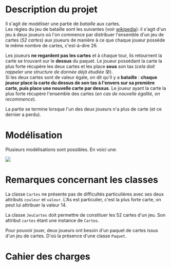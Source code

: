 # Description du projet
Il s'agit de modéliser une partie de *bataille* aux cartes.  
Les règles du jeu de bataille sont les suivantes (voir [wikipedia](https://fr.wikipedia.org/wiki/Bataille_(jeu))): il s'agit d'un jeu à deux joueurs où l'on commence par distribuer l'ensemble d'un jeu de cartes (*52 cartes*) aux joueurs de manière à ce que chaque joueur possède le même nombre de cartes, c'est-à-dire 26.  

Les joueurs **ne regardent pas les cartes** et à chaque tour, ils retournent la carte se trouvant sur le **dessus** du paquet. Le joueur possédant la carte la plus forte récupère les deux cartes et les place **sous** son tas (*cela doit rappeler une structure de donnée déjà étudiée* :cold_sweat:).  
Si les deux cartes sont de valeur égale, on dit qu'il y a **bataille** : **chaque joueur place la carte du dessus de son tas à l'envers sur sa première carte, puis place une nouvelle carte par dessus**. Le joueur ayant la carte la plus forte récupère l'ensemble des cartes (*en cas de nouvelle égalité, on recommence*).  

La partie se termine lorsque l'un des deux joueurs n'a plus de carte (et ce dernier a perdu). 
# Modélisation
Plusieurs modélisations sont possibles. En voici une:  

[![](https://mermaid.ink/img/pako:eNqVkk1Pg0AQhv8KmZNG2vBREYg3PTUxMfFmuExhaNcAW5ddY8X-dxe2rUupB5cDk2c-3pdhO8h5QZBCXmHbPjJcC6yzxtFnSeoBhaTWuf-ezZxnfFckTcrEhi-5IiUutpj42CIko2nLiB_bTWqwdCjuDOrPrJXCaXhtEdtbf24kEySuri2CZcnyzS_c2xrGhK3xNqj6ExLYhJRjKRRUoziXLZh2y1ZqjGcrlMiqikawZI0xctHjaTm2zdxa16BXU4XN-szEv7fRb7Ozy_XHyz-qp6Y-sDr9XuOSqzGZ6oMLNYkaWaHv4jAsA7mhmjJIdVhQiaqSGWRNX4pK8pddk0MqhSIX1LZASYfbC2mJVaspFUxy8XS43_3LhS02kHbwCWkQh_MoWsSxF0bRnRcGLuw0DeZR7Me-vwgC30tu470LX5zrod488YYnjPw4TIJkMUx7HZKD4v4HGan0Gg?type=png)](https://mermaid.live/edit#pako:eNqVkk1Pg0AQhv8KmZNG2vBREYg3PTUxMfFmuExhaNcAW5ddY8X-dxe2rUupB5cDk2c-3pdhO8h5QZBCXmHbPjJcC6yzxtFnSeoBhaTWuf-ezZxnfFckTcrEhi-5IiUutpj42CIko2nLiB_bTWqwdCjuDOrPrJXCaXhtEdtbf24kEySuri2CZcnyzS_c2xrGhK3xNqj6ExLYhJRjKRRUoziXLZh2y1ZqjGcrlMiqikawZI0xctHjaTm2zdxa16BXU4XN-szEv7fRb7Ozy_XHyz-qp6Y-sDr9XuOSqzGZ6oMLNYkaWaHv4jAsA7mhmjJIdVhQiaqSGWRNX4pK8pddk0MqhSIX1LZASYfbC2mJVaspFUxy8XS43_3LhS02kHbwCWkQh_MoWsSxF0bRnRcGLuw0DeZR7Me-vwgC30tu470LX5zrod488YYnjPw4TIJkMUx7HZKD4v4HGan0Gg)

# Remarques concernant les classes
La classe `Cartes` ne présente pas de difficultés particulières avec ses deux attributs `couleur` et `valeur`. L'As est particulier, c'est la plus forte carte, on peut lui attribuer la valeur 14.  

La classe `JeuCartes` doit permettre de constituer les 52 cartes d'un jeu. Son attribut `cartes` étant une instance de `Cartes`. 

Pour pouvoir jouer, deux joueurs ont besoin d'un paquet de cartes issus d'un jeu de cartes. D'où la présence d'une classe `Paquet`.
# Cahier des charges